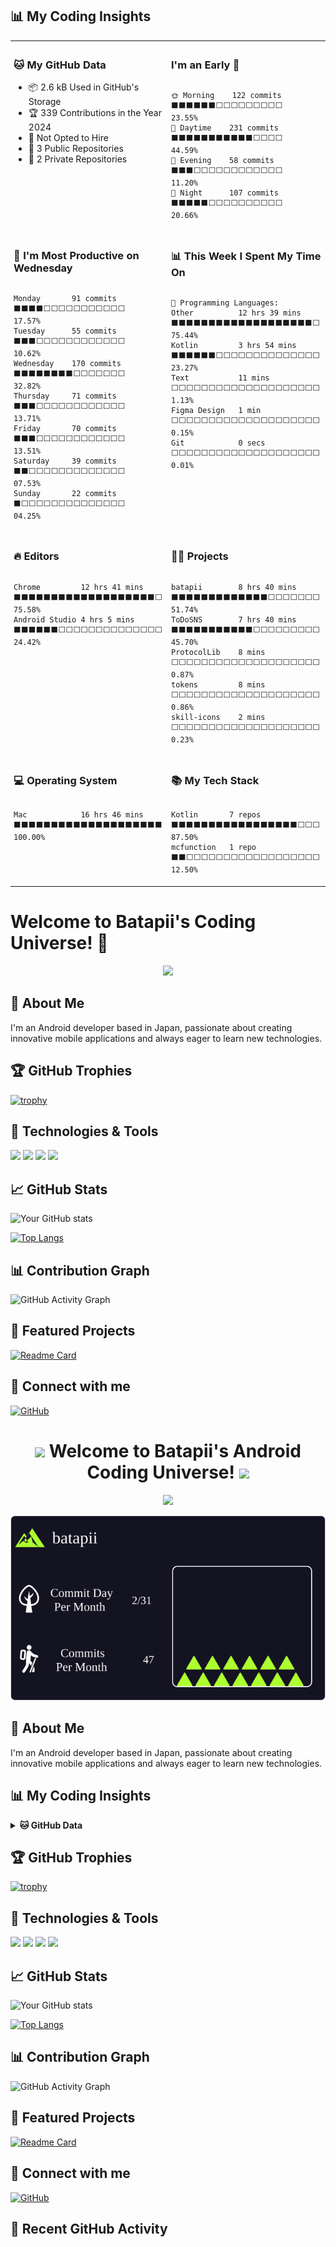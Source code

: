 
## 📊 My Coding Insights
<table>
  <tr>
    <td valign="top" width="48%" style="padding: 5px;">
      <h3>🐱 My GitHub Data</h3>
      <ul>
        <li>📦 2.6 kB Used in GitHub's Storage</li>
        <li>🏆 339 Contributions in the Year 2024</li>
        <li>🚫 Not Opted to Hire</li>
        <li>📜 3 Public Repositories</li>
        <li>🔑 2 Private Repositories</li>
      </ul>
    </td>
    <td valign="top" width="48%" style="padding: 5px;">
      <h3>I'm an Early 🐤</h3>
      <div style="overflow-x: auto;">
        <pre><code>🌞 Morning    122 commits    ⬛⬛⬛⬛⬛⬛⬜⬜⬜⬜⬜⬜⬜⬜⬜   23.55% 
🌆 Daytime    231 commits    ⬛⬛⬛⬛⬛⬛⬛⬛⬛⬛⬛⬜⬜⬜⬜   44.59% 
🌃 Evening    58 commits     ⬛⬛⬛⬜⬜⬜⬜⬜⬜⬜⬜⬜⬜⬜⬜   11.20% 
🌙 Night      107 commits    ⬛⬛⬛⬛⬛⬜⬜⬜⬜⬜⬜⬜⬜⬜⬜   20.66%</code></pre>
      </div>
    </td>
  </tr>
  <tr>
    <td valign="top" width="48%" style="padding: 5px;">
      <h3>📅 I'm Most Productive on Wednesday</h3>
      <div style="overflow-x: auto;">
        <pre><code>Monday       91 commits     ⬛⬛⬛⬛⬜⬜⬜⬜⬜⬜⬜⬜⬜⬜⬜   17.57% 
Tuesday      55 commits     ⬛⬛⬛⬜⬜⬜⬜⬜⬜⬜⬜⬜⬜⬜⬜   10.62% 
Wednesday    170 commits    ⬛⬛⬛⬛⬛⬛⬛⬛⬜⬜⬜⬜⬜⬜⬜   32.82% 
Thursday     71 commits     ⬛⬛⬛⬜⬜⬜⬜⬜⬜⬜⬜⬜⬜⬜⬜   13.71% 
Friday       70 commits     ⬛⬛⬛⬜⬜⬜⬜⬜⬜⬜⬜⬜⬜⬜⬜   13.51% 
Saturday     39 commits     ⬛⬛⬜⬜⬜⬜⬜⬜⬜⬜⬜⬜⬜⬜⬜   07.53% 
Sunday       22 commits     ⬛⬜⬜⬜⬜⬜⬜⬜⬜⬜⬜⬜⬜⬜⬜   04.25%</code></pre>
      </div>
    </td>
    <td valign="top" width="48%" style="padding: 5px;">
      <h3>📊 This Week I Spent My Time On</h3>
      <div style="overflow-x: auto;">
        <pre><code>💬 Programming Languages: 
Other          12 hrs 39 mins  ⬛⬛⬛⬛⬛⬛⬛⬛⬛⬛⬛⬛⬛⬛⬛⬛⬛⬛⬛⬜ 75.44% 
Kotlin         3 hrs 54 mins   ⬛⬛⬛⬛⬛⬛⬜⬜⬜⬜⬜⬜⬜⬜⬜⬜⬜⬜⬜⬜ 23.27% 
Text           11 mins         ⬜⬜⬜⬜⬜⬜⬜⬜⬜⬜⬜⬜⬜⬜⬜⬜⬜⬜⬜⬜  1.13% 
Figma Design   1 min           ⬜⬜⬜⬜⬜⬜⬜⬜⬜⬜⬜⬜⬜⬜⬜⬜⬜⬜⬜⬜  0.15% 
Git            0 secs          ⬜⬜⬜⬜⬜⬜⬜⬜⬜⬜⬜⬜⬜⬜⬜⬜⬜⬜⬜⬜  0.01% 
</code></pre>
      </div>
    </td>
  </tr>
  <tr>
    <td valign="top" width="48%" style="padding: 5px;">
      <h3>🔥 Editors</h3>
      <div style="overflow-x: auto;">
        <pre><code>Chrome         12 hrs 41 mins  ⬛⬛⬛⬛⬛⬛⬛⬛⬛⬛⬛⬛⬛⬛⬛⬛⬛⬛⬛⬜ 75.58% 
Android Studio 4 hrs 5 mins    ⬛⬛⬛⬛⬛⬛⬜⬜⬜⬜⬜⬜⬜⬜⬜⬜⬜⬜⬜⬜ 24.42% 
</code></pre>
      </div>
    </td>
    <td valign="top" width="48%" style="padding: 5px;">
      <h3>🐱‍💻 Projects</h3>
      <div style="overflow-x: auto;">
        <pre><code>batapii        8 hrs 40 mins   ⬛⬛⬛⬛⬛⬛⬛⬛⬛⬛⬛⬛⬛⬜⬜⬜⬜⬜⬜⬜ 51.74% 
ToDoSNS        7 hrs 40 mins   ⬛⬛⬛⬛⬛⬛⬛⬛⬛⬛⬛⬜⬜⬜⬜⬜⬜⬜⬜⬜ 45.70% 
ProtocolLib    8 mins          ⬜⬜⬜⬜⬜⬜⬜⬜⬜⬜⬜⬜⬜⬜⬜⬜⬜⬜⬜⬜  0.87% 
tokens         8 mins          ⬜⬜⬜⬜⬜⬜⬜⬜⬜⬜⬜⬜⬜⬜⬜⬜⬜⬜⬜⬜  0.86% 
skill-icons    2 mins          ⬜⬜⬜⬜⬜⬜⬜⬜⬜⬜⬜⬜⬜⬜⬜⬜⬜⬜⬜⬜  0.23% 
</code></pre>
      </div>
    </td>
  </tr>
  <tr>
    <td valign="top" width="48%" style="padding: 5px;">
      <h3>💻 Operating System</h3>
      <div style="overflow-x: auto;">
        <pre><code>Mac            16 hrs 46 mins  ⬛⬛⬛⬛⬛⬛⬛⬛⬛⬛⬛⬛⬛⬛⬛⬛⬛⬛⬛⬛ 100.00%
</code></pre>
      </div>
    </td>
    <td valign="top" width="48%" style="padding: 5px;">
      <h3>📚 My Tech Stack</h3>
      <div style="overflow-x: auto;">
        <pre><code>Kotlin       7 repos   ⬛⬛⬛⬛⬛⬛⬛⬛⬛⬛⬛⬛⬛⬛⬛⬛⬛⬜⬜⬜   87.50% 
mcfunction   1 repo    ⬛⬛⬜⬜⬜⬜⬜⬜⬜⬜⬜⬜⬜⬜⬜⬜⬜⬜⬜⬜   12.50%
</code></pre>
      </div>
    </td>
  </tr>
</table>














































# Welcome to Batapii's Coding Universe! 👋

<div align="center">
  <img src="https://readme-typing-svg.herokuapp.com/?lines=Android+Developer+in+Japan;Always%20learning%20new%20things&font=Fira%20Code&center=true&width=440&height=45&color=f75c7e&vCenter=true&size=22">
</div>

## 🚀 About Me

I'm an Android developer based in Japan, passionate about creating innovative mobile applications and always eager to learn new technologies.

## 🏆 GitHub Trophies

[![trophy](https://github-profile-trophy.vercel.app/?username=batapii&theme=onedark)](https://github.com/ryo-ma/github-profile-trophy)

## 🔧 Technologies & Tools

![](https://img.shields.io/badge/OS-Android-informational?style=flat&logo=android&logoColor=white&color=2bbc8a)
![](https://img.shields.io/badge/Editor-Android_Studio-informational?style=flat&logo=android-studio&logoColor=white&color=2bbc8a)
![](https://img.shields.io/badge/Code-Kotlin-informational?style=flat&logo=kotlin&logoColor=white&color=2bbc8a)
![](https://img.shields.io/badge/Code-Java-informational?style=flat&logo=java&logoColor=white&color=2bbc8a)

## 📈 GitHub Stats

![Your GitHub stats](https://github-readme-stats.vercel.app/api?username=batapii&show_icons=true&theme=radical)

[![Top Langs](https://github-readme-stats.vercel.app/api/top-langs/?username=batapii&layout=compact&theme=radical)](https://github.com/anuraghazra/github-readme-stats)

## 📊 Contribution Graph

![GitHub Activity Graph](https://activity-graph.herokuapp.com/graph?username=batapii&theme=dracula)

## 💼 Featured Projects

[![Readme Card](https://github-readme-stats.vercel.app/api/pin/?username=batapii&repo=AttendanceApp&theme=radical)](https://github.com/N3AttendanceManager/AttendanceApp)

## 🔗 Connect with me

[![GitHub](https://img.shields.io/badge/-GitHub-181717?style=flat-square&logo=github&link=https://github.com/batapii)](https://github.com/batapii)



<h1 align="center">
  <img src="https://media.giphy.com/media/hvRJCLFzcasrR4ia7z/giphy.gif" width="28">
  Welcome to Batapii's Android Coding Universe!
  <img src="https://media.giphy.com/media/hvRJCLFzcasrR4ia7z/giphy.gif" width="28">
</h1>

<p align="center">
  <img src="https://readme-typing-svg.herokuapp.com/?lines=Android+Developer+in+Japan;Always%20learning%20new%20things&font=Fira%20Code&center=true&width=440&height=45&color=f75c7e&vCenter=true&size=22">
</p>

![Mountain](./mountain-output/mountain.svg)

## 🚀 About Me
I'm an Android developer based in Japan, passionate about creating innovative mobile applications and always eager to learn new technologies.

## 📊 My Coding Insights
<details>
<summary><b>🐱 GitHub Data</b></summary>

<!--START_SECTION:waka-->
![Code Time](http://img.shields.io/badge/Code%20Time-179%20hrs%203%20mins-blue)

![Profile Views](http://img.shields.io/badge/Profile%20Views-15-blue)

![Lines of code](https://img.shields.io/badge/From%20Hello%20World%20I%27ve%20Written-28.5%20thousand%20lines%20of%20code-blue)

**🐱 My GitHub Data** 

> 📦 2.6 kB Used in GitHub's Storage 
 > 
> 🏆 339 Contributions in the Year 2024
 > 
> 🚫 Not Opted to Hire
 > 
> 📜 3 Public Repositories 
 > 
> 🔑 2 Private Repositories 
 > 
**I'm an Early 🐤** 

```text
🌞 Morning                122 commits         ⬛⬛⬛⬛⬛⬛⬜⬜⬜⬜⬜⬜⬜⬜⬜⬜⬜⬜⬜⬜⬜⬜⬜⬜⬜   23.55 % 
🌆 Daytime                231 commits         ⬛⬛⬛⬛⬛⬛⬛⬛⬛⬛⬛⬜⬜⬜⬜⬜⬜⬜⬜⬜⬜⬜⬜⬜⬜   44.59 % 
🌃 Evening                58 commits          ⬛⬛⬛⬜⬜⬜⬜⬜⬜⬜⬜⬜⬜⬜⬜⬜⬜⬜⬜⬜⬜⬜⬜⬜⬜   11.20 % 
🌙 Night                  107 commits         ⬛⬛⬛⬛⬛⬜⬜⬜⬜⬜⬜⬜⬜⬜⬜⬜⬜⬜⬜⬜⬜⬜⬜⬜⬜   20.66 % 
```
📅 **I'm Most Productive on Wednesday** 

```text
Monday                   91 commits          ⬛⬛⬛⬛⬜⬜⬜⬜⬜⬜⬜⬜⬜⬜⬜⬜⬜⬜⬜⬜⬜⬜⬜⬜⬜   17.57 % 
Tuesday                  55 commits          ⬛⬛⬛⬜⬜⬜⬜⬜⬜⬜⬜⬜⬜⬜⬜⬜⬜⬜⬜⬜⬜⬜⬜⬜⬜   10.62 % 
Wednesday                170 commits         ⬛⬛⬛⬛⬛⬛⬛⬛⬜⬜⬜⬜⬜⬜⬜⬜⬜⬜⬜⬜⬜⬜⬜⬜⬜   32.82 % 
Thursday                 71 commits          ⬛⬛⬛⬜⬜⬜⬜⬜⬜⬜⬜⬜⬜⬜⬜⬜⬜⬜⬜⬜⬜⬜⬜⬜⬜   13.71 % 
Friday                   70 commits          ⬛⬛⬛⬜⬜⬜⬜⬜⬜⬜⬜⬜⬜⬜⬜⬜⬜⬜⬜⬜⬜⬜⬜⬜⬜   13.51 % 
Saturday                 39 commits          ⬛⬛⬜⬜⬜⬜⬜⬜⬜⬜⬜⬜⬜⬜⬜⬜⬜⬜⬜⬜⬜⬜⬜⬜⬜   07.53 % 
Sunday                   22 commits          ⬛⬜⬜⬜⬜⬜⬜⬜⬜⬜⬜⬜⬜⬜⬜⬜⬜⬜⬜⬜⬜⬜⬜⬜⬜   04.25 % 
```


📊 **This Week I Spent My Time On** 

```text
🕑︎ Time Zone: Asia/Tokyo

💬 Programming Languages: 
Other                    12 hrs 39 mins      ⬛⬛⬛⬛⬛⬛⬛⬛⬛⬛⬛⬛⬛⬛⬛⬛⬛⬛⬛⬜⬜⬜⬜⬜⬜   75.44 % 
Kotlin                   3 hrs 54 mins       ⬛⬛⬛⬛⬛⬛⬜⬜⬜⬜⬜⬜⬜⬜⬜⬜⬜⬜⬜⬜⬜⬜⬜⬜⬜   23.27 % 
Text                     11 mins             ⬜⬜⬜⬜⬜⬜⬜⬜⬜⬜⬜⬜⬜⬜⬜⬜⬜⬜⬜⬜⬜⬜⬜⬜⬜   01.13 % 
Figma Design             1 min               ⬜⬜⬜⬜⬜⬜⬜⬜⬜⬜⬜⬜⬜⬜⬜⬜⬜⬜⬜⬜⬜⬜⬜⬜⬜   00.15 % 
Git                      0 secs              ⬜⬜⬜⬜⬜⬜⬜⬜⬜⬜⬜⬜⬜⬜⬜⬜⬜⬜⬜⬜⬜⬜⬜⬜⬜   00.01 % 

🔥 Editors: 
Chrome                   12 hrs 41 mins      ⬛⬛⬛⬛⬛⬛⬛⬛⬛⬛⬛⬛⬛⬛⬛⬛⬛⬛⬛⬜⬜⬜⬜⬜⬜   75.58 % 
Android Studio           4 hrs 5 mins        ⬛⬛⬛⬛⬛⬛⬜⬜⬜⬜⬜⬜⬜⬜⬜⬜⬜⬜⬜⬜⬜⬜⬜⬜⬜   24.42 % 

🐱‍💻 Projects: 
batapii                  8 hrs 40 mins       ⬛⬛⬛⬛⬛⬛⬛⬛⬛⬛⬛⬛⬛⬜⬜⬜⬜⬜⬜⬜⬜⬜⬜⬜⬜   51.74 % 
ToDoSNS                  7 hrs 40 mins       ⬛⬛⬛⬛⬛⬛⬛⬛⬛⬛⬛⬜⬜⬜⬜⬜⬜⬜⬜⬜⬜⬜⬜⬜⬜   45.70 % 
ProtocolLib              8 mins              ⬜⬜⬜⬜⬜⬜⬜⬜⬜⬜⬜⬜⬜⬜⬜⬜⬜⬜⬜⬜⬜⬜⬜⬜⬜   00.87 % 
tokens                   8 mins              ⬜⬜⬜⬜⬜⬜⬜⬜⬜⬜⬜⬜⬜⬜⬜⬜⬜⬜⬜⬜⬜⬜⬜⬜⬜   00.86 % 
skill-icons?tab=readme-ov2 mins              ⬜⬜⬜⬜⬜⬜⬜⬜⬜⬜⬜⬜⬜⬜⬜⬜⬜⬜⬜⬜⬜⬜⬜⬜⬜   00.23 % 

💻 Operating System: 
Mac                      16 hrs 46 mins      ⬛⬛⬛⬛⬛⬛⬛⬛⬛⬛⬛⬛⬛⬛⬛⬛⬛⬛⬛⬛⬛⬛⬛⬛⬛   100.00 % 
```

**I Mostly Code in Kotlin** 

```text
Kotlin                   7 repos             ⬛⬛⬛⬛⬛⬛⬛⬛⬛⬛⬛⬛⬛⬛⬛⬛⬛⬛⬛⬛⬛⬛⬜⬜⬜   87.50 % 
mcfunction               1 repo              ⬛⬛⬛⬜⬜⬜⬜⬜⬜⬜⬜⬜⬜⬜⬜⬜⬜⬜⬜⬜⬜⬜⬜⬜⬜   12.50 % 
```




 Last Updated on 02/07/2024 13:29:21 UTC
<!--END_SECTION:waka-->
</details>

## 🏆 GitHub Trophies
[![trophy](https://github-profile-trophy.vercel.app/?username=batapii&theme=onedark)](https://github.com/ryo-ma/github-profile-trophy)

## 🔧 Technologies & Tools
![](https://img.shields.io/badge/OS-Android-informational?style=flat&logo=android&logoColor=white&color=2bbc8a)
![](https://img.shields.io/badge/Editor-Android_Studio-informational?style=flat&logo=android-studio&logoColor=white&color=2bbc8a)
![](https://img.shields.io/badge/Code-Kotlin-informational?style=flat&logo=kotlin&logoColor=white&color=2bbc8a)
![](https://img.shields.io/badge/Code-Java-informational?style=flat&logo=java&logoColor=white&color=2bbc8a)

## 📈 GitHub Stats
![Your GitHub stats](https://github-readme-stats.vercel.app/api?username=batapii&show_icons=true&theme=radical)

[![Top Langs](https://github-readme-stats.vercel.app/api/top-langs/?username=batapii&layout=compact&theme=radical)](https://github.com/anuraghazra/github-readme-stats)

## 📊 Contribution Graph
![GitHub Activity Graph](https://activity-graph.herokuapp.com/graph?username=batapii&theme=dracula)

## 💼 Featured Projects
[![Readme Card](https://github-readme-stats.vercel.app/api/pin/?username=batapii&repo=AttendanceApp&theme=radical)](https://github.com/N3AttendanceManager/AttendanceApp)

## 🔗 Connect with me
[![GitHub](https://img.shields.io/badge/-GitHub-181717?style=flat-square&logo=github&link=https://github.com/batapii)](https://github.com/batapii)

## 📝 Recent GitHub Activity
<!--START_SECTION:activity-->
<!--END_SECTION:activity-->
